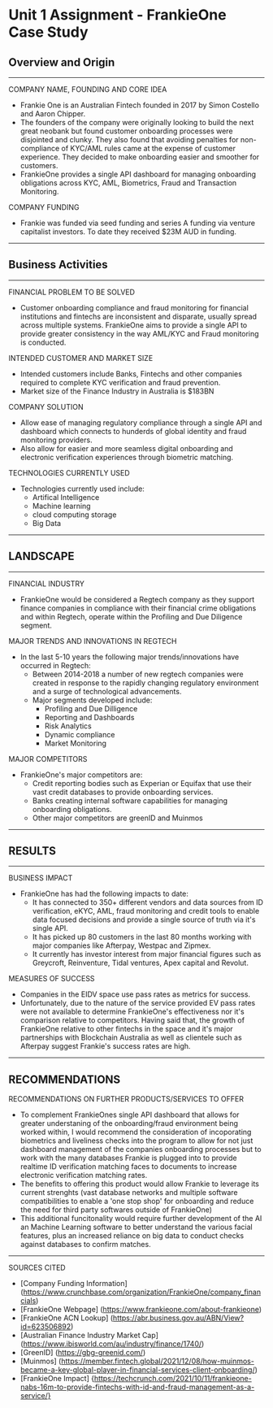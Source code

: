 # Unit 1 Assignment - FrankieOne Case Study

## Overview and Origin
---
COMPANY NAME, FOUNDING AND CORE IDEA
- Frankie One is an Australian Fintech founded in 2017 by Simon Costello and Aaron Chipper. 
- The founders of the company were originally looking to build the next great neobank but found customer onboarding processes were disjointed and clunky. They also found that avoiding penalties for non-compliance of KYC/AML rules came at the expense of customer experience. They decided to make onboarding easier and smoother for customers.
- FrankieOne provides a single API dashboard for managing onboarding obligations across KYC, AML, Biometrics, Fraud and Transaction Monitoring. 

COMPANY FUNDING
- Frankie was funded via seed funding and series A funding via venture capitalist investors. To date they received $23M AUD in funding. 
---

## Business Activities
---
FINANCIAL PROBLEM TO BE SOLVED 
- Customer onboarding compliance and fraud monitoring for financial institutions and fintechs are inconsistent and disparate, usually spread across multiple systems. FrankieOne aims to provide a single API to provide greater consistency in the way AML/KYC and Fraud monitoring is conducted.

INTENDED CUSTOMER AND MARKET SIZE
- Intended customers include Banks, Fintechs and other companies required to complete KYC verification and fraud prevention. 
- Market size of the Finance Industry in Australia is $183BN

COMPANY SOLUTION
- Allow ease of managing regulatory compliance through a single API and dashboard which connects to hunderds of global identity and fraud monitoring providers.
- Also allow for easier and more seamless digital onboarding and electronic verification experiences through biometric matching.

TECHNOLOGIES CURRENTLY USED
- Technologies currently used include:
    - Artifical Intelligence
    - Machine learning
    - cloud computing storage
    - Big Data
---
## LANDSCAPE
---
FINANCIAL INDUSTRY
- FrankieOne would be considered a Regtech company as they support finance companies in compliance with their financial crime obligations and within Regtech, operate within the Profiling and Due Diligence segment.

MAJOR TRENDS AND INNOVATIONS IN REGTECH
- In the last 5-10 years the following major trends/innovations have occurred in Regtech:
    - Between 2014-2018 a number of new regtech companies were created in response to the rapidly changing regulatory environment and a surge of technological advancements.
    - Major segments developed include:
        - Profiling and Due Dilligence
        - Reporting and Dashboards
        - Risk Analytics
        - Dynamic compliance
        - Market Monitoring


MAJOR COMPETITORS
- FrankieOne's major competitors are:
    - Credit reporting bodies such as Experian or Equifax that use their vast credit databases to provide onboarding services.
    - Banks creating internal software capabilities for managing onboarding obligations.
    - Other major competitors are greenID and Muinmos
---
## RESULTS
---
BUSINESS IMPACT 
- FrankieOne has had the following impacts to date:
    - It has connected to 350+ different vendors and data sources from ID verification, eKYC, AML, fraud monitoring and credit tools to enable data focused decisions and provide a single source of truth via it's single API.
    - It has picked up 80 customers in the last 80 months working with major companies like Afterpay, Westpac and Zipmex. 
    - It currently has investor interest from major financial figures such as Greycroft, Reinventure, Tidal ventures, Apex capital and Revolut.

MEASURES OF SUCCESS
- Companies in the EIDV space use pass rates as metrics for success.
- Unfortunately, due to the nature of the service provided EV pass rates were not available to determine FrankieOne's effectiveness nor it's comparison relative to competitors. Having said that, the growth of FrankieOne relative to other fintechs in the space and it's major partnerships with Blockchain Australia as well as clientele such as Afterpay suggest Frankie's success rates are high.
---
## RECOMMENDATIONS

RECOMMENDATIONS ON FURTHER PRODUCTS/SERVICES TO OFFER
- To complement FrankieOnes single API dashboard that allows for greater understaning of the onboarding/fraud environment being worked within, I would recommend the consideration of incoporating biometrics and liveliness checks into the program to allow for not just dashboard management of the companies onboarding processes but to work with the many databases Frankie is plugged into to provide realtime ID verification matching faces to documents to increase electronic verification matching rates.
- The benefits to offering this product would allow Frankie to leverage its current strenghts (vast database networks and multiple software compatibilities to enable a 'one stop shop' for onboarding and reduce the need for third party softwares outside of FrankieOne)
- This additional funcitonality would require further development of the AI an Machine Learning software to better understand the various facial features, plus an increased reliance on big data to conduct checks against databases to confirm matches.


---
SOURCES CITED
- [Company Funding Information] (https://www.crunchbase.com/organization/FrankieOne/company_financials)
- [FrankieOne Webpage] (https://www.frankieone.com/about-frankieone)
- [FrankieOne ACN Lookup] (https://abr.business.gov.au/ABN/View?id=623506892)
- [Australian Finance Industry Market Cap] (https://www.ibisworld.com/au/industry/finance/1740/)
- [GreenID] (https://gbg-greenid.com/)
- [Muinmos] (https://member.fintech.global/2021/12/08/how-muinmos-became-a-key-global-player-in-financial-services-client-onboarding/)
- [FrankieOne Impact] {https://techcrunch.com/2021/10/11/frankieone-nabs-16m-to-provide-fintechs-with-id-and-fraud-management-as-a-service/}